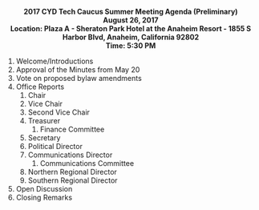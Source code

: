 <p align="center">
<b> 2017 CYD Tech Caucus Summer Meeting Agenda (Preliminary)</b></br/>
<b> August 26, 2017 </b><br/>
<b> Location: Plaza A - Sheraton Park Hotel at the Anaheim Resort - 1855 S Harbor Blvd, Anaheim, California 92802 </b><br/>
<b> Time: 5:30 PM </b><br/>
</p>

1. Welcome/Introductions
1. Approval of the Minutes from May 20
1. Vote on proposed bylaw amendments
1. Office Reports
   1. Chair
   1. Vice Chair
   1. Second Vice Chair
   1. Treasurer
      1. Finance Committee
   1. Secretary
   1. Political Director
   1. Communications Director
         1. Communications Committee
   1. Northern Regional Director
   1. Southern Regional Director
1. Open Discussion
1. Closing Remarks
